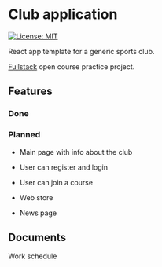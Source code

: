 # Club application 

[![License: MIT](https://img.shields.io/badge/License-MIT-yellow.svg)](https://opensource.org/licenses/MIT)

React app template for a generic sports club.

[Fullstack](https://fullstackopen.com/en/) open course practice project. 

## Features

### Done

### Planned

* Main page with info about the club

* User can register and login

* User can join a course

* Web store

* News page

## Documents

Work schedule

